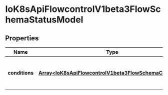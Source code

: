 # IoK8sApiFlowcontrolV1beta3FlowSchemaStatusModel

## Properties

Name | Type | Description | Notes
------------ | ------------- | ------------- | -------------
**conditions** | [**Array&lt;IoK8sApiFlowcontrolV1beta3FlowSchemaCondition&gt;**](IoK8sApiFlowcontrolV1beta3FlowSchemaCondition.md) | &#x60;conditions&#x60; is a list of the current states of FlowSchema. | [optional] [default to undefined]


